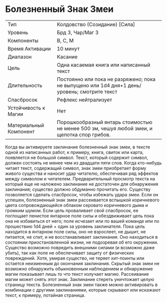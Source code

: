 
# Болезненный Знак Змеи

| | |
|---|---|
|Тип|Колдовство (Созидание) [Сила]|
|Уровень| Брд 3, Чар/Маг 3|
|Компоненты| В, С, М|
|Время Активации| 10 минут|
|Диапазон| Касание|
|Цель| Одна касаемая книга или написанный текст|
|Длительность| Постоянно или пока не разряжено; пока не выпущено или 1d4 дня+1 день/уровень; смотрите текст|
|Спасбросок| Рефлекс нейтрализует|
|Устойчивость к Магии| Нет|
|Материальный Компонент| Порошкообразный янтарь стоимостью не менее 500 зм, чешуя любой змеи, и щепотка спор грибов.|

Когда вы активируете заклинание болезненный знак змеи, в тексте одной из написанных работ, к примеру, книга, свиток или карта, появляется не большой символ. Текст, который содержит символ, должен состоять не менее чем из двадцати пяти слов. Когда кто-нибудь читает текст, содержащий символ, знак змеи приобретает форму живого существа и наносит удар читателю, обеспечивая ряд эффектов между символом и читателем. Предварительный просмотр текста на который еще не наложено заклинание не достаточен для обнаружения заклинания; существо должно обдуманно прочитать его. Существу позволяется сделать спасбросок, чтобы избежать удара змеи. Если он успешен, болезненный знак змеи рассеивается вспышкой коричневого цвета сопровождающейся облаком серовато коричневого дыма и громким шумом. Если цель проваливает свой спасбросок, ее поглощает пенистое янтарное поле силы и обездвиживает цель пока она не избавиться от него; поле исчезает или по вашей команде или по прошествию 1d4 дней + один за уровень заклинателя. Пока цель находится в янтарном поле силы, оно не взрослеет, не дышит, не питается, не спит, и не восстанавливает заклинания. Оно находиться в состоянии приостановленной жизни, не подозревая об его окружении. Существо возможно повредить внешними силами (и возможно даже убить), так как поле не обеспечивает защиту от физических повреждений. Хотя, умирая существо, не теряет хит-поинты или остается неизменным до окончания заклинания. Скрытый знак змеи не возможно обнаружить обыкновенным наблюдением и обнаружение магии показывает лишь то что текст излучает магию. Рассеивание магии может снять этот знак. Заклинание стереть уничтожает целую страницу текста. Болезненный знак змеи также можно активировать в комбинации с другими заклинаниями, которые скрывают или искажают текст, к примеру, потайная страница.
